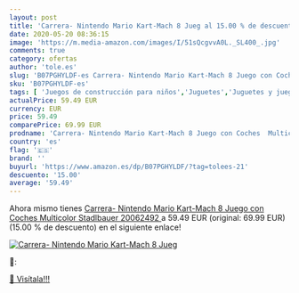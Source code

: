 ```yaml
---
layout: post
title: 'Carrera- Nintendo Mario Kart-Mach 8 Jueg al 15.00 % de descuento'
date: 2020-05-20 08:36:15
image: 'https://m.media-amazon.com/images/I/51sQcgvvA0L._SL400_.jpg'
comments: true
category: ofertas
author: 'tole.es'
slug: 'B07PGHYLDF-es Carrera- Nintendo Mario Kart-Mach 8 Juego con Coches...'
sku: 'B07PGHYLDF-es'
tags: [ 'Juegos de construcción para niños','Juguetes','Juguetes y juegos','nintendo', ]
actualPrice: 59.49 EUR
currency: EUR
price: 59.49
comparePrice: 69.99 EUR
prodname: 'Carrera- Nintendo Mario Kart-Mach 8 Juego con Coches  Multicolor  Stadlbauer 20062492 '
country: 'es'
flag: '🇪🇸'
brand: ''
buyurl: 'https://www.amazon.es/dp/B07PGHYLDF/?tag=tolees-21'
descuento: '15.00'
average: '59.49'
---
```


Ahora mismo tienes [Carrera- Nintendo Mario Kart-Mach 8 Juego con Coches  Multicolor  Stadlbauer 20062492 ](https://www.amazon.es/dp/B07PGHYLDF/?tag=tolees-21) a 59.49 EUR (original: 69.99 EUR) (15.00 %  de descuento) en el siguiente enlace!

[![Carrera- Nintendo Mario Kart-Mach 8 Jueg](https://m.media-amazon.com/images/I/51sQcgvvA0L._SL400_.jpg)](https://www.amazon.es/dp/B07PGHYLDF/?tag=tolees-21)

🔎:


[🛒 Visítala!!!](https://www.amazon.es/dp/B07PGHYLDF/?tag=tolees-21)
